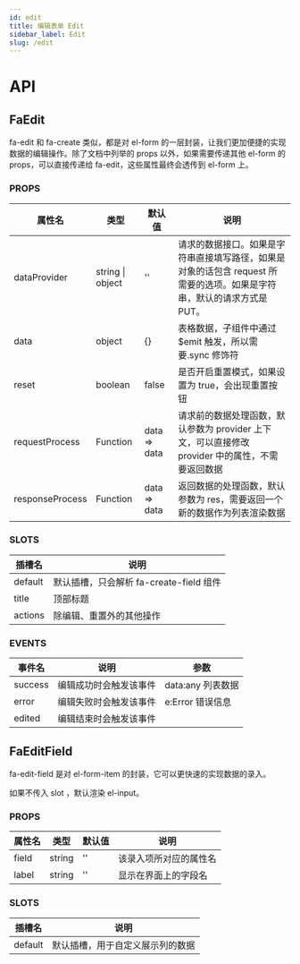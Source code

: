 ```yaml
---
id: edit
title: 编辑表单 Edit
sidebar_label: Edit
slug: /edit
---
```


# API

## FaEdit

fa-edit 和 fa-create 类似，都是对 el-form 的一层封装，让我们更加便捷的实现数据的编辑操作。除了文档中列举的 props 以外，如果需要传递其他 el-form 的 props，可以直接传递给 fa-edit，这些属性最终会透传到 el-form 上。

### PROPS

| 属性名          | 类型             | 默认值       | 说明                                                                                                                    |
| --------------- | ---------------- | ------------ | ----------------------------------------------------------------------------------------------------------------------- |
| dataProvider    | string \| object | ''           | 请求的数据接口。如果是字符串直接填写路径，如果是对象的话包含 request 所需要的选项。如果是字符串，默认的请求方式是 PUT。 |
| data            | object           | {}           | 表格数据，子组件中通过 \$emit 触发，所以需要.sync 修饰符                                                                |
| reset           | boolean          | false        | 是否开启重置模式，如果设置为 true，会出现重置按钮                                                                       |
| requestProcess  | Function         | data => data | 请求前的数据处理函数，默认参数为 provider 上下文，可以直接修改 provider 中的属性，不需要返回数据                        |
| responseProcess | Function         | data => data | 返回数据的处理函数，默认参数为 res，需要返回一个新的数据作为列表渲染数据                                                |

### SLOTS

| 插槽名  | 说明                                    |
| ------- | --------------------------------------- |
| default | 默认插槽，只会解析 fa-create-field 组件 |
| title   | 顶部标题                                |
| actions | 除编辑、重置外的其他操作                |

### EVENTS

| 事件名  | 说明                   | 参数              |
| ------- | ---------------------- | ----------------- |
| success | 编辑成功时会触发该事件 | data:any 列表数据 |
| error   | 编辑失败时会触发该事件 | e:Error 错误信息  |
| edited  | 编辑结束时会触发该事件 |                   |

## FaEditField

fa-edit-field 是对 el-form-item 的封装，它可以更快速的实现数据的录入。

如果不传入 slot ，默认渲染 el-input。

### PROPS

| 属性名 | 类型   | 默认值 | 说明                   |
| ------ | ------ | ------ | ---------------------- |
| field  | string | ''     | 该录入项所对应的属性名 |
| label  | string | ''     | 显示在界面上的字段名   |

### SLOTS

| 插槽名  | 说明                             |
| ------- | -------------------------------- |
| default | 默认插槽，用于自定义展示列的数据 |
